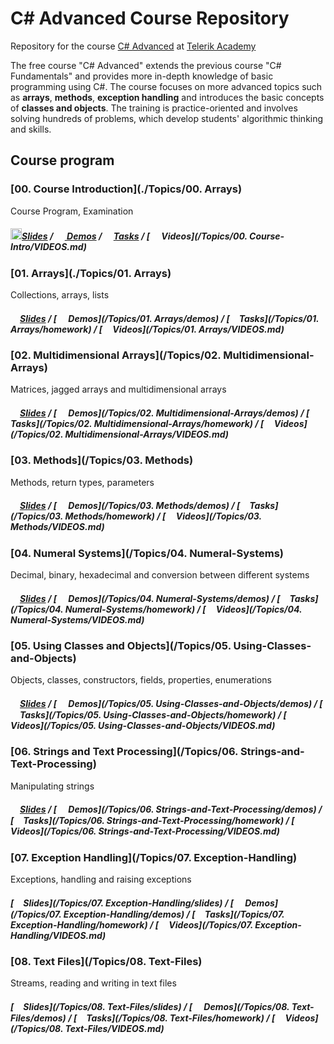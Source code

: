 #   C# Advanced Course Repository

Repository for the course [C# Advanced](http://telerikacademy.com/Courses/Courses/Details/323) at [Telerik Academy](http://telerikacademy.com)

The free course "C# Advanced" extends the previous course "C# Fundamentals" and provides more in-depth knowledge of basic programming using C#. The course focuses on more advanced topics such as **arrays**, **methods**, **exception handling** and introduces the basic concepts of **classes and objects**.
The training is practice-oriented and involves solving hundreds of problems, which develop students' algorithmic thinking and skills.

## Course program

### [00. Course Introduction](./Topics/00. Arrays)

Course Program, Examination

##### [<img src="https://raw.githubusercontent.com/TelerikAcademy/Common/master/icons/presentation.png" height="18"/>Slides](https://rawgit.com/TelerikAcademy/CSharp-Part-2/master/Topics/00.%20Course-Intro/slides/index.html) / [<img src="https://raw.githubusercontent.com/TelerikAcademy/Common/master/icons/code.png" height="15"> Demos](/Topics/00.%20Course-Intro/demos) / [<img src="https://raw.githubusercontent.com/TelerikAcademy/Common/master/icons/homework.png" height="15">Tasks](/Topics/00.%20Course-Intro/homework) / [<img src="https://raw.githubusercontent.com/TelerikAcademy/Common/master/icons/video.png" height="15"> Videos](/Topics/00. Course-Intro/VIDEOS.md)


### [01. Arrays](./Topics/01. Arrays)

Collections, arrays, lists


##### [<img src="https://raw.githubusercontent.com/TelerikAcademy/Common/master/icons/presentation.png" height="15" />Slides](https://rawgit.com/TelerikAcademy/CSharp-Part-2/master/Topics/01.%20Arrays/slides/index.html) / [<img src="https://raw.githubusercontent.com/TelerikAcademy/Common/master/icons/code.png" height="15"> Demos](/Topics/01. Arrays/demos) / [<img src="https://raw.githubusercontent.com/TelerikAcademy/Common/master/icons/homework.png" height="15">Tasks](/Topics/01. Arrays/homework) / [<img src="https://raw.githubusercontent.com/TelerikAcademy/Common/master/icons/video.png" height="13"> Videos](/Topics/01. Arrays/VIDEOS.md)


### [02. Multidimensional Arrays](/Topics/02. Multidimensional-Arrays)

Matrices, jagged arrays and multidimensional arrays


##### [<img src="https://raw.githubusercontent.com/TelerikAcademy/Common/master/icons/presentation.png" height="15" />Slides](https://rawgit.com/TelerikAcademy/CSharp-Part-2/master/Topics/02.%20Multidimensional-Arrays/slides/index.html) / [<img src="https://raw.githubusercontent.com/TelerikAcademy/Common/master/icons/code.png" height="15"> Demos](/Topics/02. Multidimensional-Arrays/demos) / [<img src="https://raw.githubusercontent.com/TelerikAcademy/Common/master/icons/homework.png" height="15">Tasks](/Topics/02. Multidimensional-Arrays/homework) / [<img src="https://raw.githubusercontent.com/TelerikAcademy/Common/master/icons/video.png" height="13"> Videos](/Topics/02. Multidimensional-Arrays/VIDEOS.md)

### [03. Methods](/Topics/03. Methods)

Methods, return types, parameters


##### [<img src="https://raw.githubusercontent.com/TelerikAcademy/Common/master/icons/presentation.png" height="15" />Slides](https://rawgit.com/TelerikAcademy/CSharp-Part-2/master/Topics/03.%20Methods/slides/index.html) / [<img src="https://raw.githubusercontent.com/TelerikAcademy/Common/master/icons/code.png" height="15"> Demos](/Topics/03. Methods/demos) / [<img src="https://raw.githubusercontent.com/TelerikAcademy/Common/master/icons/homework.png" height="15">Tasks](/Topics/03. Methods/homework) / [<img src="https://raw.githubusercontent.com/TelerikAcademy/Common/master/icons/video.png" height="13"> Videos](/Topics/03. Methods/VIDEOS.md)


### [04. Numeral Systems](/Topics/04. Numeral-Systems)

Decimal, binary, hexadecimal and conversion between different systems

##### [<img src="https://raw.githubusercontent.com/TelerikAcademy/Common/master/icons/presentation.png" height="15" />Slides](https://rawgit.com/TelerikAcademy/CSharp-Part-2/master/Topics/04.%20Numeral-Systems/slides/index.html) / [<img src="https://raw.githubusercontent.com/TelerikAcademy/Common/master/icons/code.png" height="15"> Demos](/Topics/04. Numeral-Systems/demos) / [<img src="https://raw.githubusercontent.com/TelerikAcademy/Common/master/icons/homework.png" height="15">Tasks](/Topics/04. Numeral-Systems/homework) / [<img src="https://raw.githubusercontent.com/TelerikAcademy/Common/master/icons/video.png" height="13"> Videos](/Topics/04. Numeral-Systems/VIDEOS.md)

### [05. Using Classes and Objects](/Topics/05. Using-Classes-and-Objects)

Objects, classes, constructors, fields, properties, enumerations

##### [<img src="https://raw.githubusercontent.com/TelerikAcademy/Common/master/icons/presentation.png" height="15" />Slides](https://rawgit.com/TelerikAcademy/CSharp-Part-2/master/Topics/05.%20Using-Classes-and-Objects/slides/index.html) / [<img src="https://raw.githubusercontent.com/TelerikAcademy/Common/master/icons/code.png" height="15"> Demos](/Topics/05. Using-Classes-and-Objects/demos) / [<img src="https://raw.githubusercontent.com/TelerikAcademy/Common/master/icons/homework.png" height="15">Tasks](/Topics/05. Using-Classes-and-Objects/homework) / [<img src="https://raw.githubusercontent.com/TelerikAcademy/Common/master/icons/video.png" height="13"> Videos](/Topics/05. Using-Classes-and-Objects/VIDEOS.md)

### [06. Strings and Text Processing](/Topics/06. Strings-and-Text-Processing)

Manipulating strings

##### [<img src="https://raw.githubusercontent.com/TelerikAcademy/Common/master/icons/presentation.png" height="15" />Slides](https://rawgit.com/TelerikAcademy/CSharp-Part-2/master/Topics/06.%20Strings-and-Text-Processing/slides/index.html) / [<img src="https://raw.githubusercontent.com/TelerikAcademy/Common/master/icons/code.png" height="15"> Demos](/Topics/06. Strings-and-Text-Processing/demos) / [<img src="https://raw.githubusercontent.com/TelerikAcademy/Common/master/icons/homework.png" height="15">Tasks](/Topics/06. Strings-and-Text-Processing/homework) / [<img src="https://raw.githubusercontent.com/TelerikAcademy/Common/master/icons/video.png" height="13"> Videos](/Topics/06. Strings-and-Text-Processing/VIDEOS.md)

### [07. Exception Handling](/Topics/07. Exception-Handling)

Exceptions, handling and raising exceptions

##### [<img src="https://raw.githubusercontent.com/TelerikAcademy/Common/master/icons/presentation.png" height="15" />Slides](/Topics/07. Exception-Handling/slides) / [<img src="https://raw.githubusercontent.com/TelerikAcademy/Common/master/icons/code.png" height="15"> Demos](/Topics/07. Exception-Handling/demos) / [<img src="https://raw.githubusercontent.com/TelerikAcademy/Common/master/icons/homework.png" height="15">Tasks](/Topics/07. Exception-Handling/homework) / [<img src="https://raw.githubusercontent.com/TelerikAcademy/Common/master/icons/video.png" height="13"> Videos](/Topics/07. Exception-Handling/VIDEOS.md)

### [08. Text Files](/Topics/08. Text-Files)

Streams, reading and writing in text files

##### [<img src="https://raw.githubusercontent.com/TelerikAcademy/Common/master/icons/presentation.png" height="15" />Slides](/Topics/08. Text-Files/slides) / [<img src="https://raw.githubusercontent.com/TelerikAcademy/Common/master/icons/code.png" height="15"> Demos](/Topics/08. Text-Files/demos) / [<img src="https://raw.githubusercontent.com/TelerikAcademy/Common/master/icons/homework.png" height="15">Tasks](/Topics/08. Text-Files/homework) / [<img src="https://raw.githubusercontent.com/TelerikAcademy/Common/master/icons/video.png" height="13"> Videos](/Topics/08. Text-Files/VIDEOS.md)

